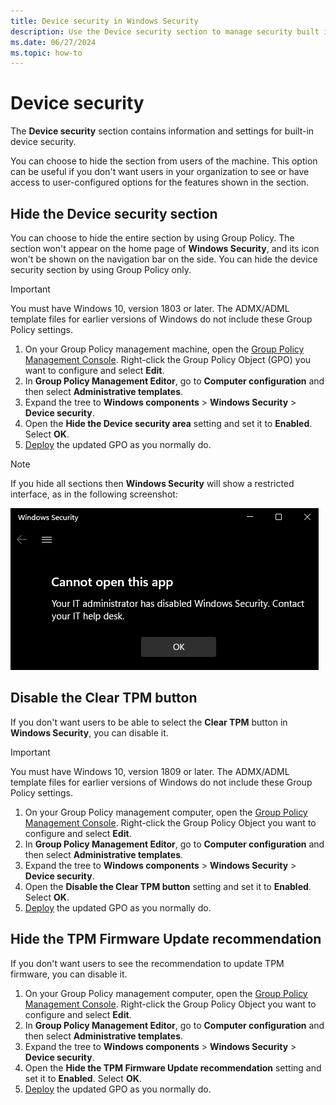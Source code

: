 ```yaml
---
title: Device security in Windows Security
description: Use the Device security section to manage security built into your device, including Virtualization-based security.
ms.date: 06/27/2024
ms.topic: how-to
---
```


# Device security

The **Device security** section contains information and settings for built-in device security.

You can choose to hide the section from users of the machine. This option can be useful if you don't want users in your organization to see or have access to user-configured options for the features shown in the section.

## Hide the Device security section

You can choose to hide the entire section by using Group Policy. The section won't appear on the home page of **Windows Security**, and its icon won't be shown on the navigation bar on the side. You can hide the device security section by using Group Policy only.

> [!IMPORTANT]
> You must have Windows 10, version 1803 or later. The ADMX/ADML template files for earlier versions of Windows do not include these Group Policy settings.

1. On your Group Policy management machine, open the [Group Policy Management Console](/previous-versions/windows/it-pro/windows-server-2008-R2-and-2008/cc731212(v=ws.11)). Right-click the Group Policy Object (GPO) you want to configure and select **Edit**.
1. In **Group Policy Management Editor**, go to **Computer configuration** and then select **Administrative templates**.
1. Expand the tree to **Windows components** > **Windows Security** > **Device security**.
1. Open the **Hide the Device security area** setting and set it to **Enabled**. Select **OK**.
1. [Deploy](/windows/win32/srvnodes/group-policy) the updated GPO as you normally do.

> [!NOTE]
> If you hide all sections then **Windows Security** will show a restricted interface, as in the following screenshot:
>
> ![Screenshot of the Windows Security with all sections hidden by Group Policy.](images/wdsc-all-hide.png)

## Disable the Clear TPM button

If you don't want users to be able to select the **Clear TPM** button in **Windows Security**, you can disable it.

> [!IMPORTANT]
> You must have Windows 10, version 1809 or later. The ADMX/ADML template files for earlier versions of Windows do not include these Group Policy settings.

1. On your Group Policy management computer, open the [Group Policy Management Console](/previous-versions/windows/it-pro/windows-server-2008-R2-and-2008/cc731212(v=ws.11)). Right-click the Group Policy Object you want to configure and select **Edit**.
1. In **Group Policy Management Editor**, go to **Computer configuration** and then select **Administrative templates**.
1. Expand the tree to **Windows components** > **Windows Security** > **Device security**.
1. Open the **Disable the Clear TPM button** setting and set it to **Enabled**. Select **OK**.
1. [Deploy](/windows/win32/srvnodes/group-policy) the updated GPO as you normally do.

## Hide the TPM Firmware Update recommendation

If you don't want users to see the recommendation to update TPM firmware, you can disable it.

1. On your Group Policy management computer, open the [Group Policy Management Console](/previous-versions/windows/it-pro/windows-server-2008-R2-and-2008/cc731212(v=ws.11)). Right-click the Group Policy Object you want to configure and select **Edit**.
1. In **Group Policy Management Editor**, go to **Computer configuration** and then select **Administrative templates**.
1. Expand the tree to **Windows components** > **Windows Security** > **Device security**.
1. Open the **Hide the TPM Firmware Update recommendation** setting and set it to **Enabled**. Select **OK**.
1. [Deploy](/windows/win32/srvnodes/group-policy) the updated GPO as you normally do.
